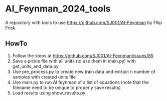 # AI_Feynman_2024_tools
A repository with tools to use https://github.com/SJ001/AI-Feynman by Filip Frisk.

## HowTo
1. Follow the steps at https://github.com/SJ001/AI-Feynman/issues/85
2. Save a pickle file with all units (to use them in main.py) with get_units_and_data.py
3. Use pre_process.py to create new train data and extract n number of samples with created units file
4. Use main.py to run AI feynman of a list of equations (note that the filename need to be unique to properly save results)
5. Load results using show_results.py 

